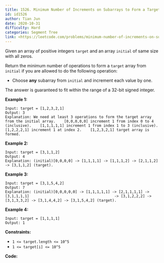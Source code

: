 ```yaml
---
title: 1526. Minimum Number of Increments on Subarrays to Form a Target Array
id: id1526
author: Tian Jun
date: 2020-10-31
difficulty: Hard
categories: Segment Tree
link: <https://leetcode.com/problems/minimum-number-of-increments-on-subarrays-to-form-a-target-array/description/>
---
```


Given an array of positive integers `target` and an array `initial` of same
size with all zeros.

Return the minimum number of operations to form a `target` array from
`initial` if you are allowed to do the following operation:

  * Choose **any** subarray from `initial` and increment each value by one.

The answer is guaranteed to fit within the range of a 32-bit signed integer.



**Example 1:**
            
	Input: target = [1,2,3,2,1]    
	Output: 3    
	Explanation: We need at least 3 operations to form the target array from the initial array.    [0,0,0,0,0] increment 1 from index 0 to 4 (inclusive).    [1,1,1,1,1] increment 1 from index 1 to 3 (inclusive).    [1,2,2,2,1] increment 1 at index 2.    [1,2,3,2,1] target array is formed.    

**Example 2:**
            
	Input: target = [3,1,1,2]    
	Output: 4    
	Explanation: (initial)[0,0,0,0] -> [1,1,1,1] -> [1,1,1,2] -> [2,1,1,2] -> [3,1,1,2] (target).    

**Example 3:**
            
	Input: target = [3,1,5,4,2]    
	Output: 7    
	Explanation: (initial)[0,0,0,0,0] -> [1,1,1,1,1] -> [2,1,1,1,1] -> [3,1,1,1,1]                                       -> [3,1,2,2,2] -> [3,1,3,3,2] -> [3,1,4,4,2] -> [3,1,5,4,2] (target).    

**Example 4:**
            
	Input: target = [1,1,1,1]    
	Output: 1    



**Constraints:**

  * `1 <= target.length <= 10^5`
  * `1 <= target[i] <= 10^5`


**Code:**

